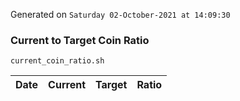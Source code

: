 Generated on `Saturday 02-October-2021 at 14:09:30`

### Current to Target Coin Ratio
`current_coin_ratio.sh`

Date|Current|Target|Ratio
---|---|---|---
